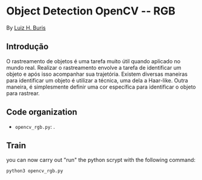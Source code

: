 # Object Detection OpenCV -- RGB

By [Luiz H. Buris](http://)

## Introdução

O rastreamento de objetos é uma tarefa muito útil quando aplicado no mundo real. Realizar o rastreamento envolve a tarefa de identificar um objeto e após isso acompanhar sua trajetória. Existem diversas maneiras para identificar um objeto é utilizar a técnica, uma dela a Haar-like. Outra maneira, é simplesmente definir uma cor específica para identificar o objeto para rastrear.




## Code organization

- `opencv_rgb.py`: .



## Train
you can now carry out "run" the python scrypt with the following command:

```sh
python3 opencv_rgb.py

```

